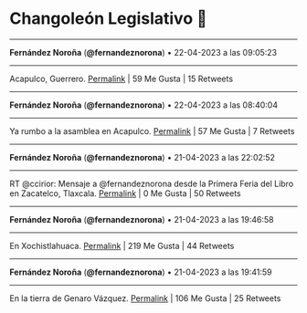 # Changoleón Legislativo 🙈
*****
**Fernández Noroña** (**@fernandeznorona**) • 22-04-2023 a las 09:05:23
*****
Acapulco, Guerrero.
[Permalink](https://twitter.com/fernandeznorona/status/1649821712400392192) | 59 Me Gusta | 15 Retweets
*****
**Fernández Noroña** (**@fernandeznorona**) • 22-04-2023 a las 08:40:04
*****
Ya rumbo a la asamblea en Acapulco.
[Permalink](https://twitter.com/fernandeznorona/status/1649815342020190208) | 57 Me Gusta | 7 Retweets
*****
**Fernández Noroña** (**@fernandeznorona**) • 21-04-2023 a las 22:02:52
*****
RT @ccirior: Mensaje a @fernandeznorona desde la Primera Feria del Libro en Zacatelco, Tlaxcala.
[Permalink](https://twitter.com/fernandeznorona/status/1649654985045725184) | 0 Me Gusta | 50 Retweets
*****
**Fernández Noroña** (**@fernandeznorona**) • 21-04-2023 a las 19:46:58
*****
En Xochistlahuaca.
[Permalink](https://twitter.com/fernandeznorona/status/1649620785475252224) | 219 Me Gusta | 44 Retweets
*****
**Fernández Noroña** (**@fernandeznorona**) • 21-04-2023 a las 19:41:59
*****
En la tierra de Genaro Vázquez.
[Permalink](https://twitter.com/fernandeznorona/status/1649619532837969921) | 106 Me Gusta | 25 Retweets